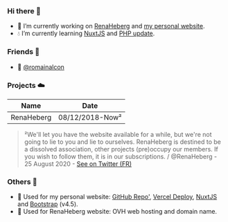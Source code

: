 ### Hi there :wave:
* :thought_balloon: I’m currently working on [RenaHeberg](https://github.com/orgs/RenaHeberg/people) and [my personal website](https://erioushy.fr).
* :droplet:  I’m currently learning [NuxtJS](https://fr.nuxtjs.org/guides/get-started/installation) and [PHP update](https://www.php.net/).
<!-- * :feet: I’m currently playing on // - FiveM - GTA V RP -->

### Friends :dancers:
* :speech_balloon: [@romainalcon](https://github.com/romainalcon)

### Projects :cloud:

Name | Date
------------ | -------------
RenaHeberg | 08/12/2018-Now²

> ²We'll let you have the website available for a while, but we're not going to lie to you and lie to ourselves.
> RenaHeberg is destined to be a dissolved association, other projects (pre)occupy our members.
> If you wish to follow them, it is in our subscriptions. / @RenaHeberg - 25 August 2020 - [See on Twitter (FR)](https://twitter.com/RenaHeberg/status/1298188653383110661)

### Others :satellite:
- :dancers: Used for my personal website: [GitHub Repo'](https://github.com/LittleShyIDK/website), [Vercel Deploy](https://vercel.com/), [NuxtJS](https://fr.nuxtjs.org/guides/get-started/installation) and [Bootstrap](https://getbootstrap.com/docs/4.5/getting-started/introduction/) (v4.5).
- :dancers: Used for RenaHeberg website: OVH web hosting and domain name.

<!--
Old text use
[![LittleShyIDK github stats](https://github-readme-stats.vercel.app/api?username=LittleShyIDK&show_icons=true&icon_color=2f80ed)](https://erioushy.fr)
[PlanetHoster](https://www.planethoster.com/goph-a65f664dc55edbc)
Text generate by Github
**LittleShyIDK/LittleShyIDK** is a ✨ _special_ ✨ repository because its `README.md` (this file) appears on your GitHub profile.
-->
